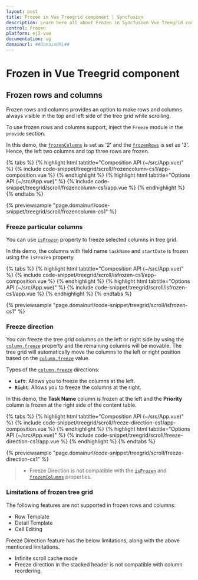 ```yaml
---
layout: post
title: Frozen in Vue Treegrid component | Syncfusion
description: Learn here all about Frozen in Syncfusion Vue Treegrid component of Syncfusion Essential JS 2 and more.
control: Frozen 
platform: ej2-vue
documentation: ug
domainurl: ##DomainURL##
---
```


# Frozen in Vue Treegrid component

## Frozen rows and columns

Frozen rows and columns provides an option to make rows and columns always visible in the top and left side of the tree grid while scrolling.

To use frozen rows and columns support, inject the `Freeze` module in the `provide` section.

In this demo, the [`frozenColumns`](https://ej2.syncfusion.com/vue/documentation/api/treegrid/#frozencolumns) is set as '2' and the [`frozenRows`](https://ej2.syncfusion.com/vue/documentation/api/treegrid/#frozenrows)
is set as '3'. Hence, the left two columns and top three rows are frozen.

{% tabs %}
{% highlight html tabtitle="Composition API (~/src/App.vue)" %}
{% include code-snippet/treegrid/scroll/frozencolumn-cs1/app-composition.vue %}
{% endhighlight %}
{% highlight html tabtitle="Options API (~/src/App.vue)" %}
{% include code-snippet/treegrid/scroll/frozencolumn-cs1/app.vue %}
{% endhighlight %}
{% endtabs %}
        
{% previewsample "page.domainurl/code-snippet/treegrid/scroll/frozencolumn-cs1" %}

### Freeze particular columns

You can use [`isFrozen`](https://ej2.syncfusion.com/vue/documentation/api/treegrid/column/#isfrozen) property to freeze selected columns in tree grid.

In this demo, the columns with field name `taskName` and `startDate` is frozen using
the `isFrozen` property.

{% tabs %}
{% highlight html tabtitle="Composition API (~/src/App.vue)" %}
{% include code-snippet/treegrid/scroll/isfrozen-cs1/app-composition.vue %}
{% endhighlight %}
{% highlight html tabtitle="Options API (~/src/App.vue)" %}
{% include code-snippet/treegrid/scroll/isfrozen-cs1/app.vue %}
{% endhighlight %}
{% endtabs %}
        
{% previewsample "page.domainurl/code-snippet/treegrid/scroll/isfrozen-cs1" %}

### Freeze direction

You can freeze the tree grid columns on the left or right side by using the [`column.freeze`](https://ej2.syncfusion.com/vue/documentation/api/treegrid/column/#freeze) property and the remaining columns will be movable. The tree grid will automatically move the columns to the left or right position based on the [`column.freeze`](https://ej2.syncfusion.com/vue/documentation/api/treegrid/column/#freeze) value.

Types of the [`column.freeze`](https://ej2.syncfusion.com/vue/documentation/api/treegrid/column/#freeze) directions:

* **`Left`**: Allows you to freeze the columns at the left.
* **`Right`**: Allows you to freeze the columns at the right.

In this demo, the **Task Name** column is frozen at the left and the **Priority** column is frozen at the right side of the content table.

{% tabs %}
{% highlight html tabtitle="Composition API (~/src/App.vue)" %}
{% include code-snippet/treegrid/scroll/freeze-direction-cs1/app-composition.vue %}
{% endhighlight %}
{% highlight html tabtitle="Options API (~/src/App.vue)" %}
{% include code-snippet/treegrid/scroll/freeze-direction-cs1/app.vue %}
{% endhighlight %}
{% endtabs %}
        
{% previewsample "page.domainurl/code-snippet/treegrid/scroll/freeze-direction-cs1" %}

> * Freeze Direction is not compatible with the [`isFrozen`](https://ej2.syncfusion.com/vue/documentation/api/treegrid/column/#isfrozen) and [`frozenColumns`](https://ej2.syncfusion.com/vue/documentation/api/treegrid/#frozencolumns) properties.

### Limitations of frozen tree grid

The following features are not supported in frozen rows and columns:

* Row Template
* Detail Template
* Cell Editing

Freeze Direction feature has the below limitations, along with the above mentioned limitations.

* Infinite scroll cache mode
* Freeze direction in the stacked header is not compatible with column reordering.